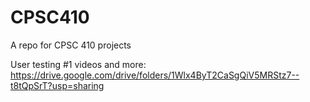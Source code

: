 # CPSC410
A repo for CPSC 410 projects

User testing #1 videos and more: https://drive.google.com/drive/folders/1Wlx4ByT2CaSgQiV5MRStz7--t8tQpSrT?usp=sharing
